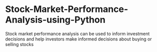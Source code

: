 # Stock-Market-Performance-Analysis-using-Python
Stock market performance analysis can be used to inform investment decisions and help investors make informed decisions about buying or selling stocks
